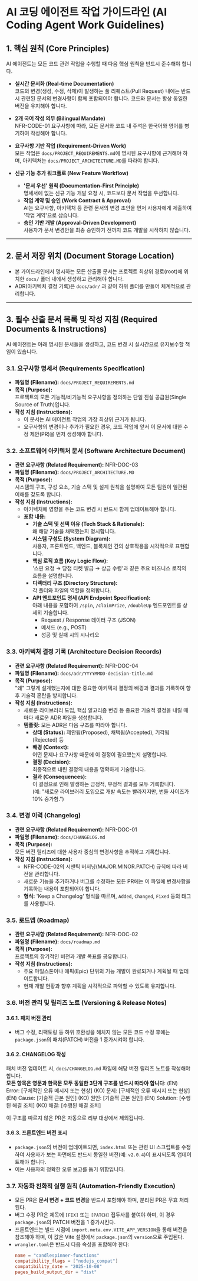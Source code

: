 # AI 코딩 에이전트 작업 가이드라인 (AI Coding Agent Work Guidelines)

## 1. 핵심 원칙 (Core Principles)

AI 에이전트는 모든 코드 관련 작업을 수행할 때 다음 핵심 원칙을 반드시 준수해야 합니다.

- **실시간 문서화 (Real-time Documentation)**  
  코드의 변경(생성, 수정, 삭제)이 발생하는 풀 리퀘스트(Pull Request) 내에는 반드시 관련된 문서의 변경사항이 함께 포함되어야 합니다. 코드와 문서는 항상 동일한 버전을 유지해야 합니다.

- **2개 국어 작성 의무 (Bilingual Mandate)**  
  NFR-CODE-01 요구사항에 따라, 모든 문서와 코드 내 주석은 한국어와 영어를 병기하여 작성해야 합니다.

- **요구사항 기반 작업 (Requirement-Driven Work)**  
  모든 작업은 `docs/PROJECT_REQUIREMENTS.md`에 명시된 요구사항에 근거해야 하며, 아키텍처는 `docs/PROJECT_ARCHITECTURE.MD`를 따라야 합니다.

- **신규 기능 추가 워크플로 (New Feature Workflow)**
  - **'문서 우선' 원칙 (Documentation-First Principle)**  
    명세서에 없는 신규 기능 개발 요청 시, 코드보다 문서 작업을 우선합니다.
  - **작업 계약 및 승인 (Work Contract & Approval)**  
    AI는 요구사항, 아키텍처 등 관련 문서의 변경 초안을 먼저 사용자에게 제출하여 '작업 계약'으로 삼습니다.
  - **승인 기반 개발 (Approval-Driven Development)**  
    사용자가 문서 변경안을 최종 승인하기 전까지 코드 개발을 시작하지 않습니다.

---

## 2. 문서 저장 위치 (Document Storage Location)

- 본 가이드라인에서 명시하는 모든 산출물 문서는 프로젝트 최상위 경로(root)에 위치한 `docs/` 폴더 내에서 생성하고 관리해야 합니다.
- ADR(아키텍처 결정 기록)은 `docs/adr/` 과 같이 하위 폴더를 만들어 체계적으로 관리합니다.

---

## 3. 필수 산출 문서 목록 및 작성 지침 (Required Documents & Instructions)

AI 에이전트는 아래 명시된 문서들을 생성하고, 코드 변경 시 실시간으로 유지보수할 책임이 있습니다.

### 3.1. 요구사항 명세서 (Requirements Specification)

- **파일명 (Filename):** `docs/PROJECT_REQUIREMENTS.md`  
- **목적 (Purpose):**  
  프로젝트의 모든 기능적/비기능적 요구사항을 정의하는 단일 진실 공급원(Single Source of Truth)입니다.  
- **작성 지침 (Instructions):**
  - 이 문서는 AI 에이전트 작업의 가장 최상위 근거가 됩니다.
  - 요구사항의 변경이나 추가가 필요한 경우, 코드 작업에 앞서 이 문서에 대한 수정 제안(PR)을 먼저 생성해야 합니다.

### 3.2. 소프트웨어 아키텍처 문서 (Software Architecture Document)

- **관련 요구사항 (Related Requirement):** NFR-DOC-03  
- **파일명 (Filename):** `docs/PROJECT_ARCHITECTURE.MD`  
- **목적 (Purpose):**  
  시스템의 구조, 구성 요소, 기술 스택 및 설계 원칙을 설명하여 모든 팀원이 일관된 이해를 갖도록 합니다.  
- **작성 지침 (Instructions):**
  - 아키텍처에 영향을 주는 코드 변경 시 반드시 함께 업데이트해야 합니다.
  - **포함 내용:**
    - **기술 스택 및 선택 이유 (Tech Stack & Rationale):**  
      왜 해당 기술을 채택했는지 명시합니다.
    - **시스템 구성도 (System Diagram):**  
      사용자, 프론트엔드, 백엔드, 블록체인 간의 상호작용을 시각적으로 표현합니다.
    - **핵심 로직 흐름 (Key Logic Flow):**  
      '스핀 요청 → 당첨 티켓 발급 → 상금 수령'과 같은 주요 비즈니스 로직의 흐름을 설명합니다.
    - **디렉터리 구조 (Directory Structure):**  
      각 폴더와 파일의 역할을 정의합니다.
    - **API 엔드포인트 명세 (API Endpoint Specification):**  
      아래 내용을 포함하여 `/spin`, `/claimPrize`, `/doubleUp` 엔드포인트를 상세히 기술합니다.
      - Request / Response 데이터 구조 (JSON)
      - 메서드 (e.g., POST)
      - 성공 및 실패 시의 시나리오

### 3.3. 아키텍처 결정 기록 (Architecture Decision Records)

- **관련 요구사항 (Related Requirement):** NFR-DOC-04  
- **파일명 (Filename):** `docs/adr/YYYYMMDD-decision-title.md`  
- **목적 (Purpose):**  
  "왜" 그렇게 설계했는지에 대한 중요한 아키텍처 결정의 배경과 결과를 기록하여 향후 기술적 혼란을 방지합니다.  
- **작성 지침 (Instructions):**
  - 새로운 라이브러리 도입, 핵심 알고리즘 변경 등 중요한 기술적 결정을 내릴 때마다 새로운 ADR 파일을 생성합니다.
  - **템플릿:** 모든 ADR은 다음 구조를 따라야 합니다.
    - **상태 (Status):** 제안됨(Proposed), 채택됨(Accepted), 기각됨(Rejected) 등
    - **배경 (Context):**  
      어떤 문제나 요구사항 때문에 이 결정이 필요했는지 설명합니다.
    - **결정 (Decision):**  
      최종적으로 내린 결정의 내용을 명확하게 기술합니다.
    - **결과 (Consequences):**  
      이 결정으로 인해 발생하는 긍정적, 부정적 결과를 모두 기록합니다.  
      (예: "새로운 라이브러리 도입으로 개발 속도는 빨라지지만, 번들 사이즈가 10% 증가함.")

### 3.4. 변경 이력 (Changelog)

- **관련 요구사항 (Related Requirement):** NFR-DOC-01  
- **파일명 (Filename):** `docs/CHANGELOG.md`  
- **목적 (Purpose):**  
  모든 버전 릴리즈에 대한 사용자 중심의 변경사항을 추적하고 기록합니다.  
- **작성 지침 (Instructions):**
  - NFR-CODE-02의 시맨틱 버저닝(MAJOR.MINOR.PATCH) 규칙에 따라 버전을 관리합니다.
  - 새로운 기능을 추가하거나 버그를 수정하는 모든 PR에는 이 파일에 변경사항을 기록하는 내용이 포함되어야 합니다.
  - **형식:** 'Keep a Changelog' 형식을 따르며, `Added`, `Changed`, `Fixed` 등의 태그를 사용합니다.

### 3.5. 로드맵 (Roadmap)

- **관련 요구사항 (Related Requirement):** NFR-DOC-02  
- **파일명 (Filename):** `docs/roadmap.md`  
- **목적 (Purpose):**  
  프로젝트의 장기적인 비전과 개발 목표를 공유합니다.  
- **작성 지침 (Instructions):**
  - 주요 마일스톤이나 에픽(Epic) 단위의 기능 개발이 완료되거나 계획될 때 업데이트합니다.
  - 현재 개발 현황과 향후 계획을 시각적으로 파악할 수 있도록 유지합니다.

### 3.6. 버전 관리 및 릴리즈 노트 (Versioning & Release Notes)

#### 3.6.1. 패치 버전 관리
- 버그 수정, 리팩토링 등 하위 호환성을 해치지 않는 모든 코드 수정 후에는 `package.json`의 패치(PATCH) 버전을 1 증가시켜야 합니다.

#### 3.6.2. CHANGELOG 작성
패치 버전 업데이트 시, `docs/CHANGELOG.md` 파일에 해당 버전 릴리즈 노트를 작성해야 합니다.  
**모든 항목은 영문과 한국문 모두 동일한 3단계 구조를 반드시 따라야 합니다**:
(EN) Error: [구체적인 오류 메시지 또는 현상]
(KO) 문제: [구체적인 오류 메시지 또는 현상]
(EN) Cause: [기술적 근본 원인]
(KO) 원인: [기술적 근본 원인]
(EN) Solution: [수행된 해결 조치]
(KO) 해결: [수행된 해결 조치]

이 구조를 따르지 않은 PR은 자동으로 리뷰 대상에서 제외됩니다.

#### 3.6.3. 프론트엔드 버전 표시
- `package.json`의 버전이 업데이트되면, `index.html` 또는 관련 UI 스크립트를 수정하여 사용자가 보는 화면에도 반드시 동일한 버전(예: `v2.0.4`)이 표시되도록 업데이트해야 합니다.
- 이는 사용자의 정확한 오류 보고를 돕기 위함입니다.

### 3.7. 자동화 친화적 실행 원칙 (Automation-Friendly Execution)

- 모든 PR은 **문서 변경 + 코드 변경**을 반드시 포함해야 하며, 분리된 PR은 무효 처리된다.  
- 버그 수정 PR은 제목에 `[FIX]` 또는 `[PATCH]` 접두사를 붙여야 하며, 이 경우 `package.json`의 PATCH 버전을 1 증가시킨다.  
- 프론트엔드는 빌드 시점에 `import.meta.env.VITE_APP_VERSION`을 통해 버전을 참조해야 하며, 이 값은 Vite 설정에서 `package.json`의 `version`으로 주입된다.  
- `wrangler.toml`은 반드시 다음 속성을 포함해야 한다:
  ```toml
  name = "candlespinner-functions"
  compatibility_flags = ["nodejs_compat"]
  compatibility_date = "2025-10-08"
  pages_build_output_dir = "dist"
